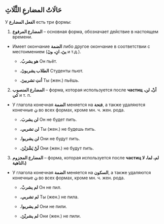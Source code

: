 ﻿حَالَاتُ المضارعِ الثَّلَاثِ
-
У **الفعل المضارع** есть три формы:
1.  **المضارع المرفوع** – основная форма, обозначает действие в настоящем времени.
    
-   Имеет окончание **الضمة** либо другое окончание в соответствии с местоимением (**ينَ، انِ، ونَ** и т.д.).

    
    -   **.هو يشربُ**
Он пьёт.
        
    -   **.الطلاب يشربونَ**
Студенты пьют.
        
    -   **.أنتِ تشربينَ**
    Ты (жен.) пьёшь.
        

2.   **المضارع المنصوب** – форма, которая используется после **частиц أنْ، لن، كي** и т. п.
    

-   У глагола конечная  **الضمة** меняется на **فتحة**, а также удаляются конечные **ن** во всех формах, кроме мн. ч. жен. рода.
    
    
    -   **.لن يشربَ**
Он не будет пить.
        
    -   **.لن تشربي**
    Ты (жен.) не будешь пить.
        
    -   **.لن يشربوا**
Они не будут пить.

	- **.لَنْ يَشْرَبْنَ**
	Они (жен.) не будут пить.
        


3.  **المضارع المجزوم** – форма, которая используется после **частиц لم، لما، لا الناهية،)**
    

-   У глагола конечная  **الضمة** меняется на **السكون**, а также удаляются конечные **ن** во всех формах, кроме мн. ч. жен. рода.

    
    -   **.لم يشربْ**
Он не пил.
        
    -   **.لم تشربي**
Ты (жен.) не пила.
        
    -   **.لم يشربوا**
Они не пили.
        
    -   **.لم يشربْنَ**
Они (жен.) не пили.
        

